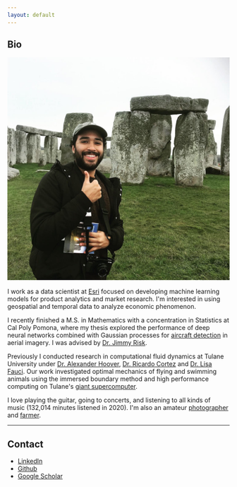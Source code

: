 ```yaml
---
layout: default
---
```


## Bio

<img class="profile-picture" src="me.JPG">

I work as a data scientist at <a href="https://www.esri.com/en-us/home" target="_blank">Esri</a> focused on developing machine learning models for product analytics and market research. I'm interested in using geospatial and temporal data to analyze economic phenomenon. 

I recently finished a M.S. in Mathematics with a concentration in Statistics at Cal Poly Pomona, where my thesis explored the performance of deep neural networks combined with Gaussian processes for [aircraft detection](https://github.com/hakeemtfrank/aircraft-detection) in aerial imagery. I was advised by <a href="https://www.reddit.com/r/ac_newhorizons/comments/giikrj/for_our_online_final_my_professor_invited_us_to/" target="_blank">Dr. Jimmy Risk</a>. 

Previously I conducted research in computational fluid dynamics at Tulane University under <a href="https://sites.google.com/view/alexanderphoover" target="_blank">Dr. Alexander Hoover</a>, <a href="https://sse.tulane.edu/math/faculty/cortez" target="_blank">Dr. Ricardo Cortez</a> and <a href="https://en.wikipedia.org/wiki/Lisa_Fauci" target="_blank">Dr. Lisa Fauci</a>. Our work investigated optimal mechanics of flying and swimming animals using the immersed boundary method and high performance computing on Tulane's <a href="https://wiki.hpc.tulane.edu/trac/wiki/cypress" target="_blank">giant supercomputer</a>.

I love playing the guitar, going to concerts, and listening to all kinds of music (132,014 minutes listened in 2020). I'm also an amateur [photographer](https://www.flickr.com/photos/hakeemtonalli) and [farmer](https://bacchustales.com/sites/default/files/IMG_2103%20%282%29.JPG).


---

## Contact

* <a href="https://www.linkedin.com/in/hakeemtfrank/" target="_blank">LinkedIn</a>
* <a href="https://github.com/hakeemtfrank" target="_blank">Github</a>
* <a href="https://scholar.google.com/citations?user=hkq6W-AAAAAJ&hl=en&oi=sra" target="_blank">Google Scholar</a>